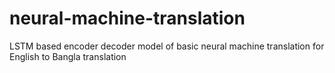 # neural-machine-translation
LSTM based encoder decoder model of basic neural machine translation for English to Bangla translation
